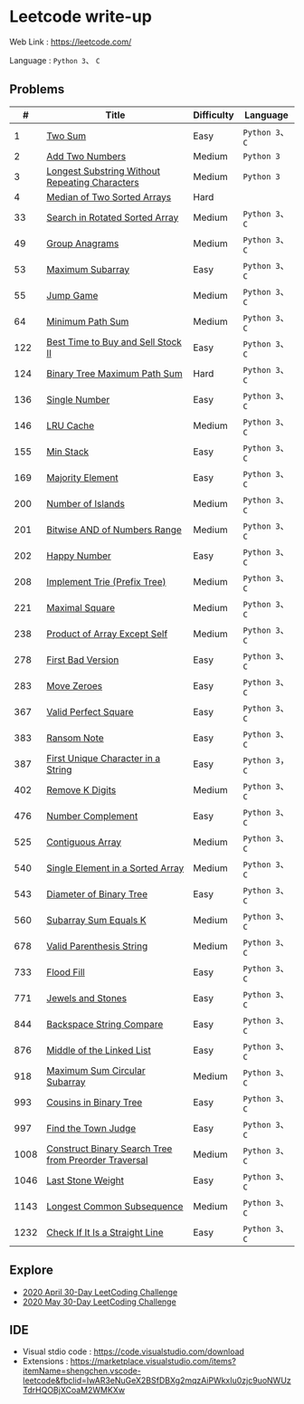 # Leetcode write-up
Web Link : https://leetcode.com/

Language : `Python 3`、 `C`

## Problems
|#|Title|Difficulty|Language|
|-|-|-|-|
|1|[Two Sum](Problems/Two-Sum.md)|Easy|`Python 3`、`C`|
|2|[Add Two Numbers](Problems/Add-Two-Numbers.md)|Medium|`Python 3`|
|3|[Longest Substring Without Repeating Characters](Problems/Longest-Substring-Without-Repeating-Characters.md)|Medium|`Python 3`|
|4|[Median of Two Sorted Arrays](Problems/Median-of-Two-Sorted-Arrays.md)|Hard||
|33|[Search in Rotated Sorted Array](Problems/Search-in-Rotated-Sorted-Array.md)|Medium|`Python 3`、`C`|
|49|[Group Anagrams](Problems/Group-Anagrams.md)|Medium|`Python 3`、`C`|
|53|[Maximum Subarray](Problems/Maximum-Subarray.md)|Easy|`Python 3`、`C`|
|55|[Jump Game](Problems/Jump-Game.md)|Medium|`Python 3`、`C`|
|64|[Minimum Path Sum](Problems/Minimum-Path-Sum.md)|Medium|`Python 3`、`C`|
|122|[Best Time to Buy and Sell Stock II](Problems/Best-Time-to-Buy-and-Sell-Stock-II.md)|Easy|`Python 3`、`C`|
|124|[Binary Tree Maximum Path Sum](Problems/Binary-Tree-Maximum-Path-Sum.md)|Hard|`Python 3`、`C`|
|136|[Single Number](Problems/Single-Number.md)|Easy|`Python 3`、`C`|
|146|[LRU Cache](Problems/LRU-Cache.md)|Medium|`Python 3`、`C`|
|155|[Min Stack](Problems/Min-Stack.md)|Easy|`Python 3`、`C`|
|169|[Majority Element](Problems/Majority-Element.md)|Easy|`Python 3`、`C`|
|200|[Number of Islands](Problems/Number-of-Islands.md)|Medium|`Python 3`、`C`|
|201|[Bitwise AND of Numbers Range](Problems/Bitwise-AND-of-Numbers-Range.md)|Medium|`Python 3`、`C`|
|202|[Happy Number](Problems/Happy-Number.md)|Easy|`Python 3`、`C`|
|208|[Implement Trie (Prefix Tree)](Problems/Implement-Trie-Prefix-Tree.md)|Medium|`Python 3`、`C`|
|221|[Maximal Square](Problems/Maximal-Square.md)|Medium|`Python 3`、`C`|
|238|[Product of Array Except Self](Problems/Product-of-Array-Except-Self.md)|Medium|`Python 3`、`C`|
|278|[First Bad Version](Problems/First-Bad-Version.md)|Easy|`Python 3`、`C`|
|283|[Move Zeroes](Problems/Move-Zeroes.md)|Easy|`Python 3`、`C`|
|367|[Valid Perfect Square](Problems/Valid-Perfect-Square.md)|Easy|`Python 3`、`C`|
|383|[Ransom Note](Problems/Ransom-Note.md)|Easy|`Python 3`、`C`|
|387|[First Unique Character in a String](Problems/First-Unique-Character-in-a-String.md)|Easy|`Python 3`，`C`|
|402|[Remove K Digits](Problems/Remove-K-Digits.md)|Medium|`Python 3`、`C`|
|476|[Number Complement](Problems/Number-Complement.md)|Easy|`Python 3`、`C`|
|525|[Contiguous Array](Problems/Contiguous-Array.md)|Medium|`Python 3`、`C`|
|540|[Single Element in a Sorted Array](Problems/Single-Element-in-a-Sorted-Array.md)|Medium|`Python 3`、`C`|
|543|[Diameter of Binary Tree](Problems/Diameter-of-Binary-Tree.md)|Easy|`Python 3`、`C`|
|560|[Subarray Sum Equals K](Problems/Subarray-Sum-Equals-K.md)|Medium|`Python 3`、`C`|
|678|[Valid Parenthesis String](Problems/Valid-Parenthesis-String.md)|Medium|`Python 3`、`C`|
|733|[Flood Fill](Problems/Flood-Fill.md)|Easy|`Python 3`、`C`|
|771|[Jewels and Stones](Problems/Jewels-and-Stones.md)|Easy|`Python 3`、`C`|
|844|[Backspace String Compare](Problems/Backspace-String-Compare.md)|Easy|`Python 3`、`C`|
|876|[Middle of the Linked List](Problems/Middle-of-the-Linked-List.md)|Easy|`Python 3`、`C`|
|918|[Maximum Sum Circular Subarray](Problems/Maximum-Sum-Circular-Subarray.md)|Medium|`Python 3`、`C`|
|993|[Cousins in Binary Tree](Problems/Cousins-in-Binary-Tree.md)|Easy|`Python 3`、`C`|
|997|[Find the Town Judge](Problems/Find-the-Town-Judge.md)|Easy|`Python 3`、`C`|
|1008|[Construct Binary Search Tree from Preorder Traversal](Problems/Construct-Binary-Search-Tree-from-Preorder-Traversal.md)|Medium|`Python 3`、`C`|
|1046|[Last Stone Weight](Problems/Last-Stone-Weight.md)|Easy|`Python 3`、`C`|
|1143|[Longest Common Subsequence](Problems/Longest-Common-Subsequence.md)|Medium|`Python 3`、`C`|
|1232|[Check If It Is a Straight Line](Problems/Check-If-It-Is-a-Straight-Line.md)|Easy|`Python 3`、`C`|

## Explore
* [2020 April 30-Day LeetCoding Challenge](Explore/2020April/challenge1.md)
* [2020 May 30-Day LeetCoding Challenge](Explore/2020May/challenge1.md)

## IDE
 * Visual stdio code : https://code.visualstudio.com/download
 * Extensions : https://marketplace.visualstudio.com/items?itemName=shengchen.vscode-leetcode&fbclid=IwAR3eNuGeX2BSfDBXg2mqzAiPWkxIu0zjc9uoNWUzTdrHQOBjXCoaM2WMKXw
